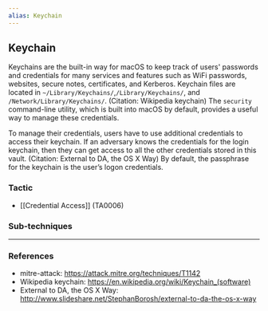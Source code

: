 ```yaml
---
alias: Keychain
---
```


## Keychain

Keychains are the built-in way for macOS to keep track of users' passwords and credentials for many services and features such as WiFi passwords, websites, secure notes, certificates, and Kerberos. Keychain files are located in <code>~/Library/Keychains/</code>,<code>/Library/Keychains/</code>, and <code>/Network/Library/Keychains/</code>. (Citation: Wikipedia keychain) The <code>security</code> command-line utility, which is built into macOS by default, provides a useful way to manage these credentials.

To manage their credentials, users have to use additional credentials to access their keychain. If an adversary knows the credentials for the login keychain, then they can get access to all the other credentials stored in this vault. (Citation: External to DA, the OS X Way) By default, the passphrase for the keychain is the user’s logon credentials.


### Tactic

- [[Credential Access]] (TA0006)

### Sub-techniques


---
### References

- mitre-attack: https://attack.mitre.org/techniques/T1142
- Wikipedia keychain: https://en.wikipedia.org/wiki/Keychain_(software)
- External to DA, the OS X Way: http://www.slideshare.net/StephanBorosh/external-to-da-the-os-x-way
